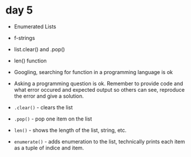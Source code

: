 # day 5

- Enumerated Lists
- f-strings
- list.clear() and .pop()
- len() function
- Googling, searching for function in a programming language is ok
- Asking a programming question is ok. Remember to provide code and what error occured and expected output so others can see, reproduce the error and give a solution.


- `.clear()` - clears the list
- `.pop()` - pop one item on the list
- `len()` - shows the length of the list, string, etc.
- `enumerate()` - adds enumeration to the list, technically prints each item as a tuple of indice and item.